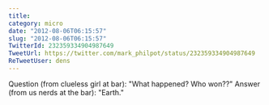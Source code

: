 ```yaml
---
title: 
category: micro
date: "2012-08-06T06:15:57"
slug: "2012-08-06T06:15:57"
TwitterId: 232359334904987649
TweetUrl: https://twitter.com/mark_philpot/status/232359334904987649
ReTweetUser: dens
---
```


<i class="fa fa-retweet" aria-hidden="true"></i> Question (from clueless girl at bar): "What happened? Who won??" Answer (from us nerds at the bar): "Earth."